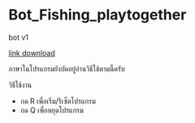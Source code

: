 # Bot_Fishing_playtogether
bot v1

[link download](https://drive.google.com/file/d/15x8CAnIucFGZfs2oZMRZ5EZM7aO8q4Pz/view?usp=sharing)

ภาษาในโปรแกรมยังบัคอยู่อ่านวิธีใช้ตามนี้ครับ

วิธีใช้งาน
- กด R เพื่อเริ่ม/รีเซ็ตโปรแกรม
- กด Q เพื่อหยุดโปรแกรม
